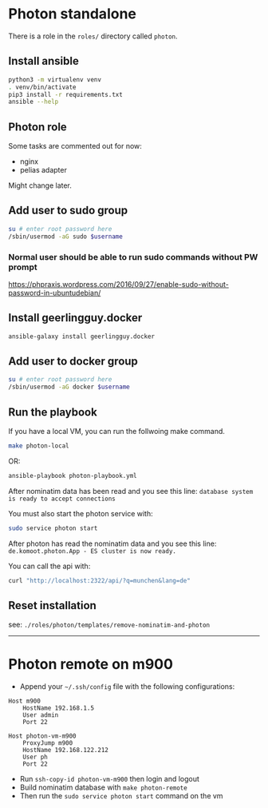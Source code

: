 # Photon standalone

There is a role in the `roles/` directory called `photon`.

## Install ansible

```bash
python3 -m virtualenv venv
. venv/bin/activate
pip3 install -r requirements.txt
ansible --help
```

## Photon role

Some tasks are commented out for now:
- nginx
- pelias adapter

Might change later.

## Add user to sudo group

```bash
su # enter root password here
/sbin/usermod -aG sudo $username
```


### Normal user should be able to run sudo commands without PW prompt
 
https://phpraxis.wordpress.com/2016/09/27/enable-sudo-without-password-in-ubuntudebian/


## Install geerlingguy.docker

```bash
ansible-galaxy install geerlingguy.docker
```


## Add user to docker group

```bash
su # enter root password here
/sbin/usermod -aG docker $username
```

## Run the playbook

If you have a local VM, you can run the follwoing make command.

```bash
make photon-local
```

OR:

```bash
ansible-playbook photon-playbook.yml
```


After nominatim data has been read and you see this line:
`database system is ready to accept connections`

You must also start the photon service with:

```bash
sudo service photon start
```

After photon has read the nominatim data and you see this line:
`de.komoot.photon.App - ES cluster is now ready.`


You can call the api with:

```bash
curl "http://localhost:2322/api/?q=munchen&lang=de"
```



## Reset installation

see: `./roles/photon/templates/remove-nominatim-and-photon`

---

# Photon remote on m900

* Append your `~/.ssh/config` file with the following configurations:
```
Host m900
    HostName 192.168.1.5
    User admin
    Port 22
        
Host photon-vm-m900
    ProxyJump m900
    HostName 192.168.122.212
    User ph
    Port 22
```
* Run `ssh-copy-id photon-vm-m900` then login and logout
* Build nominatim database with `make photon-remote`
* Then run the `sudo service photon start` command on the vm